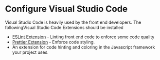 # Configure Visual Studio Code

Visual Studio Code is heavily used by the front end developers. The followingVisual Studio Code Extensions should be installed

- [ESLint Extension](https://marketplace.visualstudio.com/items?itemName=dbaeumer.vscode-eslint)  - Linting front end code to enforce some code quality
- [Prettier Extension](https://marketplace.visualstudio.com/items?itemName=esbenp.prettier-vscode)  - Enforce code styling.
- An extension for code hinting and coloring in the Javascript framework your project uses.
